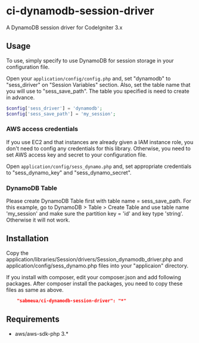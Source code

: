 # ci-dynamodb-session-driver
A DynamoDB session driver for CodeIgniter 3.x

## Usage

To use, simply specify to use DynamoDB for session storage in your configuration file.

Open your `application/config/config.php` and, set "dynamodb" to "sess_diriver"
on "Session Variables" section.
Also, set the table name that you will use to "sess_save_path".
The table you specified is need to create in advance.

```php
$config['sess_driver'] = 'dynamodb';
$config['sess_save_path'] = 'my_session';
```

### AWS access credentials
If you use EC2 and that instances are already given a IAM instance role,
you don't need to config any credentials for this library. Otherwise, you
need to set AWS access key and secret to your configuration file.

Open `application/config/sess_dynamo.php` and, set appropriate credentials to
"sess_dynamo_key" and "sess_dynamo_secret".

### DynamoDB Table
Please create DynamoDB Table first with table name = sess_save_path. For this example, go to DynamoDB > Table > Create Table and use table name 'my_session' and make sure the partition key = 'id' and key type 'string'. Otherwise it will not work.

## Installation

Copy the application/libraries/Session/drivers/Session_dynamodb_driver.php
and application/config/sess_dynamo.php files into your "applicaion" directory.

If you install with composer, edit your composer.json and add following packages.
After composer install the packages, you need to copy these files as same as above. 

```json
    "sabmeua/ci-dynamodb-session-driver": "*"
```

## Requirements

* aws/aws-sdk-php 3.*
